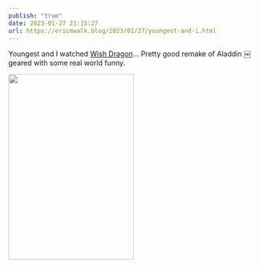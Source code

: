 ```yaml
---
publish: "true"
date: 2023-01-27 21:15:27
url: https://ericmwalk.blog/2023/01/27/youngest-and-i.html
---
```


Youngest and I watched [Wish Dragon](https://m.imdb.com/title/tt5562070/)… Pretty good remake of Aladdin ￼geared with some real world funny.


<img src="uploads/2023/c94d95f923.jpg" width="250" height="370" alt="">